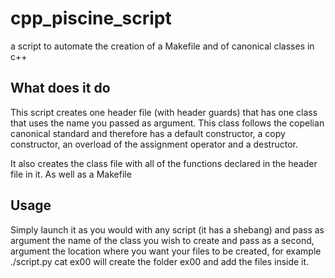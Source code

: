 # cpp_piscine_script
a script to automate the creation of a Makefile and of canonical classes in c++

## What does it do
This script creates one header file (with header guards) that has one class
that uses the name you passed as argument. This class follows the copelian
canonical standard and therefore has a default constructor, a copy constructor,
an overload of the assignment operator and a destructor.

It also creates the class file with all of the functions declared in the header
file in it. As well as a Makefile

## Usage
Simply launch it as you would with any script (it has a shebang) and pass as
argument the name of the class you wish to create and pass as a second,
argument the location where you want your files to be created, for example
./script.py cat ex00 will create the folder ex00 and add the files inside it.
